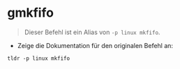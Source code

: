 # gmkfifo

> Dieser Befehl ist ein Alias von `-p linux mkfifo`.

- Zeige die Dokumentation für den originalen Befehl an:

`tldr -p linux mkfifo`
